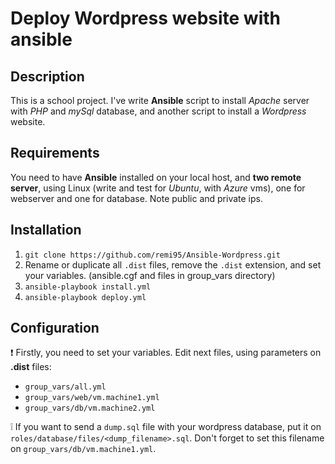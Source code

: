 # Deploy Wordpress website with ansible

## Description

This is a school project. I've write **Ansible** script to install _Apache_ server with _PHP_ and _mySql_ database, and another script to install a _Wordpress_ website.

## Requirements

You need to have **Ansible** installed on your local host, and **two remote server**, using Linux (write and test for _Ubuntu_, with _Azure_ vms), one for webserver and one for database. Note public and private ips.

## Installation

1. `git clone https://github.com/remi95/Ansible-Wordpress.git`
2. Rename or duplicate all `.dist` files, remove the `.dist` extension, and set your variables. (ansible.cgf and files in group_vars directory)
3. `ansible-playbook install.yml`
4. `ansible-playbook deploy.yml`

## Configuration

:exclamation: Firstly, you need to set your variables.
Edit next files, using parameters on **.dist** files:
- `group_vars/all.yml`
- `group_vars/web/vm.machine1.yml`
- `group_vars/db/vm.machine2.yml`

:grey_exclamation: If you want to send a `dump.sql` file  with your wordpress database, put it on `roles/database/files/<dump_filename>.sql`. Don't forget to set this filename on `group_vars/db/vm.machine1.yml`.
